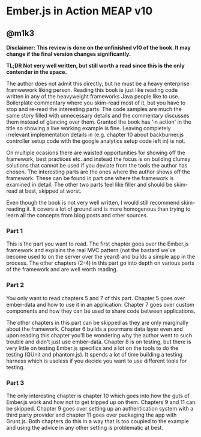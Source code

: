 # Ember.js in Action MEAP v10

## @m1k3

**Disclaimer: This review is done on the unfinished v10 of the book. It
may change if the final version changes significantly.**

**TL;DR Not very well written, but still worth a read since this is the
only contender in the space.**

The author does not admit this directly, but he must be a heavy
enterprise framwework liking person. Reading this book is just like
reading code written in any of the heavyweight frameworks Java people
like to use. Boilerplate commentary where you skim-read most of it, but
you have to stop and re-read the interesting parts. The code samples are
much the same story filled with unnecessary details and the commentary
discusses them instead of glancing over them. Granted the book has 'in
action' in the title so showing a live working example is fine. Leaving
completely irrelevant implementation details in (e.g. chapter 10 about
backburner.js controller setup code with the google analytics setup code
left in) is not.

On multiple ocasions there are waisted opportunities for showing off the
framework, best practices etc. and instead the focus is on building
clumsy solutions that cannot be used if you deviate from the tools the
author has chosen. The interesting parts are the ones where the author
shows off the framework. These can be found in part one where the
framework is examined in detail. The other two parts feel like filler
and should be skim-read at best, skipped at worst.

Even though the book is not very well written, I would still recommend
skim-reading it. It covers a lot of ground and is more homogenous than
trying to learn all the concepts from blog posts and other sources.

### Part 1

This is the part you want to read. The first chapter goes over the
Ember.js framework and explains the real MVC pattern (not the bastard
we've become used to on the server over the yeard) and builds a simple
app in the process. The other chapters (2-4) in this part go into depth
on various parts of the framework and are well worth reading.

### Part 2

You only want to read chapters 5 and 7 of this part. Chapter 5 goes over
ember-data and how to use it in an application. Chapter 7 goes over
custom components and how they can be used to share code between
applications.

The other chapters in this part can be skipped as they are only
marginally about the framework.  Chapter 6 builds a poormans data layer
even and upon reading this chapter you'll be wondering why the author
went to such trouble and didn't just use ember-data. Chapter 8 is on
testing, but there is very little on testing Ember.js specifics and a
lot on the tools to do the testing (QUnit and phantom.js). It spends a
lot of time building a testing harness which is useless if you decide
you want to use different tools for testing.

### Part 3

The only interesting chapter is chapter 10 which goes into how the guts
of Ember.js work and how not to get tripped up on them. Chapters 9 and
11 can be skipped. Chapter 9 goes over setting up an authentication
system with a third party provider and chapter 11 goes over packaging
the app with Grunt.js. Both chapters do this in a way that is too
coupled to the example and using the advice in any other setting is
problematic at best.
